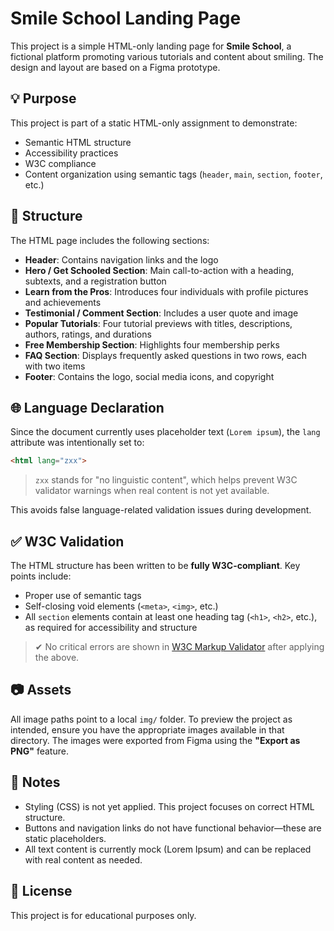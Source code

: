 # Smile School Landing Page

This project is a simple HTML-only landing page for **Smile School**, a fictional platform promoting various tutorials and content about smiling. The design and layout are based on a Figma prototype.

## 💡 Purpose

This project is part of a static HTML-only assignment to demonstrate:

- Semantic HTML structure
- Accessibility practices
- W3C compliance
- Content organization using semantic tags (`header`, `main`, `section`, `footer`, etc.)

## 📁 Structure

The HTML page includes the following sections:

- **Header**: Contains navigation links and the logo
- **Hero / Get Schooled Section**: Main call-to-action with a heading, subtexts, and a registration button
- **Learn from the Pros**: Introduces four individuals with profile pictures and achievements
- **Testimonial / Comment Section**: Includes a user quote and image
- **Popular Tutorials**: Four tutorial previews with titles, descriptions, authors, ratings, and durations
- **Free Membership Section**: Highlights four membership perks
- **FAQ Section**: Displays frequently asked questions in two rows, each with two items
- **Footer**: Contains the logo, social media icons, and copyright

## 🌐 Language Declaration

Since the document currently uses placeholder text (`Lorem ipsum`), the `lang` attribute was intentionally set to:

```html
<html lang="zxx">
```

> `zxx` stands for "no linguistic content", which helps prevent W3C validator warnings when real content is not yet available.

This avoids false language-related validation issues during development.

## ✅ W3C Validation

The HTML structure has been written to be **fully W3C-compliant**. Key points include:

- Proper use of semantic tags
- Self-closing void elements (`<meta>`, `<img>`, etc.)
- All `section` elements contain at least one heading tag (`<h1>`, `<h2>`, etc.), as required for accessibility and structure

> ✔ No critical errors are shown in [W3C Markup Validator](https://validator.w3.org/) after applying the above.

## 📷 Assets

All image paths point to a local `img/` folder. To preview the project as intended, ensure you have the appropriate images available in that directory. The images were exported from Figma using the **"Export as PNG"** feature.

## 📝 Notes

- Styling (CSS) is not yet applied. This project focuses on correct HTML structure.
- Buttons and navigation links do not have functional behavior—these are static placeholders.
- All text content is currently mock (Lorem Ipsum) and can be replaced with real content as needed.

## 📄 License

This project is for educational purposes only.

